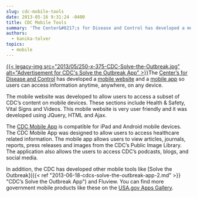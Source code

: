 ```yaml
---
slug: cdc-mobile-tools
date: 2013-05-16 9:31:24 -0400
title: CDC Mobile Tools
summary: 'The Center&#8217;s for Disease and Control has developed a mobile website and a mobile app so users can access information anytime, anywhere, on any device. The mobile website was developed to allow users to access a subset of CDC’s content on mobile devices. These sections include'
authors:
  - kanika-tolver
topics:
  - mobile
---
```


[{{< legacy-img src="2013/05/250-x-375-CDC-Solve-the-Outbreak.jpg" alt="Advertisement for CDC's Solve the Outbreak App" >}}](https://s3.amazonaws.com/digitalgov/_legacy-img/2013/12/CDCSolvetheOutbreakApp.jpeg)The [Center&#8217;s for Disease and Control](http://www.cdc.gov/) has developed a [mobile website](http://m.cdc.gov/) and a [mobile app](http://apps.usa.gov/cdc-mobile-app.shtml) so users can access information anytime, anywhere, on any device.

The mobile website was developed to allow users to access a subset of CDC’s content on mobile devices. These sections include Health & Safety, Vital Signs and Videos. This mobile website is very user friendly and it was developed using JQuery, HTML and Ajax.

The [CDC Mobile App](http://apps.usa.gov/cdc-mobile-app.shtml) is compatible for iPad and Android mobile devices. The CDC Mobile App was designed to allow users to access healthcare related information. The mobile app allows users to view articles, journals, reports, press releases and images from the CDC’s Public Image Library. The application also allows the users to access CDC’s podcasts, blogs, and social media.

In addition, the CDC has developed other mobile tools like [Solve the Outbreak]({{< ref "2013-06-18-cdcs-solve-the-outbreak-app-2.md" >}} "CDC’s Solve the Outbreak App") and Fluview. You can find more government mobile products like these on the [USA.gov Apps Gallery](http://apps.usa.gov/).